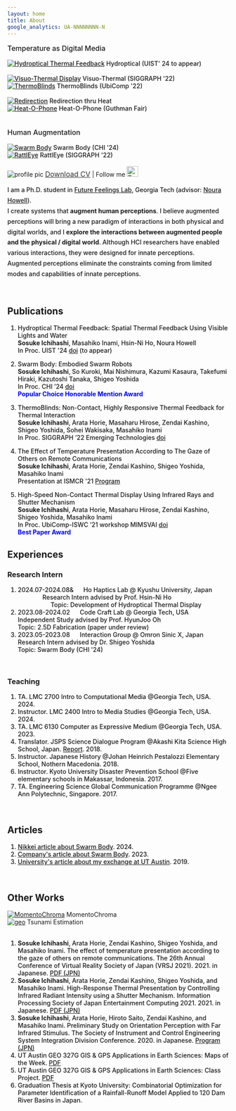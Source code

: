 ```yaml
---
layout: home
title: About
google_analytics: UA-NNNNNNNN-N
---
```



<p style="font-size:16px; font-weight:450">Temperature as Digital Media</p>
<div class="row" style="font-size:14px; font-weight:450">
  <div class="column">
    <a href="https://sosuke-ichihashi.com/hydroptical/"><img src="/assets/images/hydroptical/hydroptical_thumbnail.JPG" alt="Hydroptical Thermal Feedback"></a>
    Hydroptical (UIST' 24 to appear) <br> <br>
    <a href="https://sosuke-ichihashi.com/vtd/"><img src="/assets/images/vtd/vtd_overview.jpg" alt="Visuo-Thermal Display"></a>
    Visuo-Thermal (SIGGRAPH '22)
  </div>
  <div class="column">
    <a href="https://sosuke-ichihashi.com/thermoblinds/"><img src="/assets/images/thermoblinds/thermoblinds_stand.jpg" alt="ThermoBlinds"></a>
    ThermoBlinds (UbiComp '22)<br> <br>
    <a href="https://sosuke-ichihashi.com/redirection/"><img src="/assets/images/redirection/redirection_grid.jpg" alt="Redirection"></a>
    Redirection thru Heat
  </div>
  <div class="column">
    <a href="https://sosuke-ichihashi.com/heatophone/"><img src="/assets/images/heatophone/heatophone_grid.jpg" alt="Heat-O-Phone"></a>
    Heat-O-Phone (Guthman Fair)
  </div>
</div>

<p style="font-size:16px; font-weight:450"><br>Human Augmentation</p>
<div class="row" style="font-size:14px; font-weight:450">
  <div class="column">
    <a href="https://shigeodayo.me/works/swarm_body/"><img src="/assets/images/swarmbody/swarm_body_teaser.jpg" alt="Swarm Body"></a>
    Swarm Body (CHI '24)
  </div>
  <div class="column">
    <a href="https://sosuke-ichihashi.com/rattleye/"><img src="/assets/images/rattleye/rattleye_overview.jpg" alt="RattlEye"></a>
    RattlEye (SIGGRAPH '22)
  </div>
</div>

<!-- <p><br>Other Works</p> -->
<!-- <div class="row">
  <div class="column">
   <a href="https://sosuke-ichihashi.com/momentochroma/"><img src="/assets/images/momentochroma/momentochroma_grid.jpg" alt="MomentoChroma"></a>
    MomentoChroma
  </div>
  <div class="column">
    <a href="https://www.geo.utexas.edu/courses/371c/project/2018F/Ichihashi_GIS_project.pdf"><img src="/assets/images/geo_grid.png" alt="geo"></a>
    Tsunami Estimation
  </div>
</div> -->
<br>

<div class="profile">
  <div class="profImage">
    <img src="assets/images/ichihashi_headshot.jpg" alt="profile pic">
    <a style="font-size: 16px; color: rgba(50, 50, 50, 1.0); text-decoration: underline;" href="/assets/pdfs/Sosuke_Ichihashi_CV_Fall_2024.pdf">Download CV</a>
    | Follow me <a href="https://twitter.com/RefreshSource"><img src="assets/images/Twitter social icons - rounded square - blue.png" alt="Twitter icon" style="width:26px;height:24px;"></a>
  </div>
  <div class="profText">
    <p style="font-size: 14px; font-weight:450;line-height:1.7">
      I am a Ph.D. student in <a style="color:inherit; text-decoration: underline;" href="https://sites.gatech.edu/futurefeelings/team/">Future Feelings Lab</a>, Georgia Tech (advisor: <a style="color: inherit; text-decoration: underline;" href="https://nourahowell.com/">Noura Howell</a>).<br>
      I create systems that <strong>augment human perceptions</strong>. I believe augmented perceptions will bring a new paradigm of interactions in both physical and digital worlds, and I <strong>explore the interactions between augmented people and the physical / digital world</strong>. Although HCI researchers have enabled various interactions, they were designed for innate perceptions. Augmented perceptions eliminate the constraints coming from limited modes and capabilities of innate perceptions.
    </p>
  </div>
</div>
<br>
 
## Publications
<ol style="font-size:14px; font-weight:450">
  <li><p>Hydroptical Thermal Feedback: Spatial Thermal Feedback Using Visible Lights and Water<br>
    <strong>Sosuke Ichihashi</strong>, Masahiko Inami, Hsin-Ni Ho, Noura Howell<br>
    In Proc. UIST '24 <a style="color: inherit; text-decoration: underline;" href="https://doi.org/10.1145/3654777.3676453">doi</a> (to appear)</p>
</li>
  <li><p>Swarm Body: Embodied Swarm Robots<br>
    <strong>Sosuke Ichihashi</strong>, So Kuroki, Mai Nishimura, Kazumi Kasaura, Takefumi Hiraki, Kazutoshi Tanaka, Shigeo Yoshida<br>
    In Proc. CHI ’24 <a style="color: inherit; text-decoration: underline;" href="https://doi.org/10.1145/3613904.3642870">doi</a><br>
    <b style="color:blue;">Popular Choice Honorable Mention Award</b>
  </p>
</li>
<li><p>ThermoBlinds: Non-Contact, Highly Responsive Thermal Feedback for Thermal Interaction<br>
  <strong>Sosuke Ichihashi</strong>, Arata Horie, Masaharu Hirose, Zendai Kashino, Shigeo Yoshida, Sohei Wakisaka, Masahiko Inami<br>
  In Proc. SIGGRAPH ’22 Emerging Technologies <a style="color: inherit; text-decoration: underline;" href="https://doi.org/10.1145/3532721.3535569">doi</a></p>
</li>
<li><p>The Effect of Temperature Presentation According to The Gaze of Others on Remote Communications<br>
  <strong>Sosuke Ichihashi</strong>, Arata Horie, Zendai Kashino, Shigeo Yoshida, Masahiko Inami<br>
  Presentation at ISMCR '21 <a style="color: inherit; text-decoration: underline;" href="https://secureservercdn.net/198.71.233.33/l95.2a1.myftpupload.com/wp-content/uploads/2021/09/ISMCR2021-October-1st-PROGRAM-.pdf">Program</a></p>
</li>
<li><p>High-Speed Non-Contact Thermal Display Using Infrared Rays and Shutter Mechanism<br>
  <strong>Sosuke Ichihashi</strong>, Arata Horie, Masaharu Hirose, Zendai Kashino, Shigeo Yoshida, Masahiko Inami<br>
  In Proc. UbiComp-ISWC ’21 workshop MIMSVAI <a style="color: inherit; text-decoration: underline;" href="https://doi.org/10.1145/3460418.3480160">doi</a><br>
  <b style="color:blue;">Best Paper Award</b></p>
</li>
</ol>

## Experiences
### Research Intern
<ol style="font-size:14px; font-weight:450">
  <li>
    2024.07-2024.08&&nbsp; &nbsp; &nbsp;
    Ho Haptics Lab @ Kyushu University, Japan<br>
    &nbsp; &nbsp; &nbsp;&nbsp; &nbsp; &nbsp;&nbsp; &nbsp; &nbsp;Research Intern advised by Prof. Hsin-Ni Ho<br>
    &nbsp; &nbsp; &nbsp;&nbsp; &nbsp; &nbsp;&nbsp; &nbsp; &nbsp;&nbsp; &nbsp; &nbsp;Topic: Development of Hydroptical Thermal Display
  </li>
  <li>
    2023.08-2024.02&nbsp; &nbsp; &nbsp;
    Code Craft Lab @ Georgia Tech, USA<br>
    Independent Study advised by Prof. HyunJoo Oh<br>
    Topic: 2.5D Fabrication (paper under review)
  </li>
  <li>
    2023.05-2023.08&nbsp; &nbsp; &nbsp;
    Interaction Group @ Omron Sinic X, Japan<br>
    Research Intern advised by Dr. Shigeo Yoshida<br>
    Topic: Swarm Body (CHI '24)
  </li>
</ol>

<br>

### Teaching
<ol style="font-size:14px; font-weight:450">
  <li>
    TA. LMC 2700 Intro to Computational Media 
    @Georgia Tech, USA. 2024.
  </li>
  <li>
    Instructor. LMC 2400 Intro to Media Studies 
    @Georgia Tech, USA. 2024.
  </li>
  <li>
    TA. LMC 6130 Computer as Expressive Medium 
    @Georgia Tech, USA. 2023.
  </li>
  <li>
    Translator. JSPS Science Dialogue Program 
    @Akashi Kita Science High School, Japan. <a style="color: inherit; text-decoration: underline;" href="https://www.jsps.go.jp/j-sdialogue/data/03_past_lectures/201911/f1114_3457.pdf">Report</a>. 2018.
  </li>
  <li>
    Instructor. Japanese History 
    @Johan Heinrich Pestalozzi Elementary School, Nothern Macedonia. 2018.
  </li>
  <li>
    Instructor. Kyoto University Disaster Prevention School 
    @Five elementary schools in Makassar, Indonesia. 2017.
  </li>
  <li>
    TA. Engineering Science Global Communication Programme 
    @Ngee Ann Polytechnic, Singapore. 2017.
  </li>
</ol>

<br>

## Articles
<ol style="font-size:14px; font-weight:450">
  <li>
    <a style="color: inherit; text-decoration: underline;" href="https://xtech.nikkei.com/atcl/nxt/column/18/00001/09593/">Nikkei article about Swarm Body</a>. 2024.
  </li>

  <li>
    <a style="color: inherit; text-decoration: underline;" href="https://medium.com/sinicx/our-paper-which-explores-whether-people-can-perceive-as-if-swarm-robots-were-part-of-their-body-69bc10abfd64">Company's article about Swarm Body</a>. 2023.
  </li>
  
  <li>
    <a style="color: inherit; text-decoration: underline;" href="https://www.s-ge.t.kyoto-u.ac.jp/int/en/campuslife/students/blog/ichihashisan">University's article about my exchange at UT Austin</a>. 2019.
  </li>
</ol>

<br>

## Other Works
<div class="row">
  <div class="column">
   <a href="https://sosuke-ichihashi.com/momentochroma/"><img src="/assets/images/momentochroma/momentochroma_grid.jpg" alt="MomentoChroma"></a>
    MomentoChroma
  </div>
  <div class="column">
    <a href="https://www.geo.utexas.edu/courses/371c/project/2018F/Ichihashi_GIS_project.pdf"><img src="/assets/images/geo_grid.png" alt="geo"></a>
    Tsunami Estimation
  </div>
</div>

<br>
<ol style="font-size:14px; font-weight:450">
  <li><strong>Sosuke Ichihashi</strong>, Arata Horie, Zendai Kashino, Shigeo Yoshida, and Masahiko Inami.
    The effect of temperature presentation according to the gaze of others on remote communications.
    The 26th Annual Conference of Virtual Reality Society of Japan (VRSJ 2021). 2021. in Japanese.
    <a style="color: inherit; text-decoration: underline;" href="http://conference.vrsj.org/ac2021/program/doc/1G-9.pdf">PDF (JPN)</a>
  </li>

  <li><strong>Sosuke Ichihashi</strong>, Arata Horie, Zendai Kashino, Shigeo Yoshida, and Masahiko Inami.
    High-Response Thermal Presentation by Controlling Infrared Radiant Intensity using a Shutter Mechanism.
    Information Processing Society of Japan Entertainment Computing 2021. 2021. in Japanese.
    <a style="color: inherit; text-decoration: underline;" href="https://ipsj.ixsq.nii.ac.jp/ej/?action=repository_action_common_download&item_id=212594&item_no=1&attribute_id=1&file_no=1">PDF (JPN)</a>
  </li>

  <li><strong>Sosuke Ichihashi</strong>, Arata Horie, Hiroto Saito, Zendai Kashino, and Masahiko Inami.
    Preliminary Study on Orientation Perception with Far Infrared Stimulus.
    The Society of Instrument and Control Engineering System Integration Division Conference. 2020. in Japanese.
    <a style="color: inherit; text-decoration: underline;" href="https://www.sice-si.org/conf/si2020/SI2020%E6%9A%AB%E5%AE%9A%E3%83%97%E3%83%AD%E3%82%B0%E3%83%A9%E3%83%A01204r2.pdf">Program (JPN)</a>
  </li>

  <li>UT Austin GEO 327G GIS & GPS Applications in Earth Sciences: Maps of the Week.
    <a style="color: inherit; text-decoration: underline;" href="http://courses.geo.utexas.edu/courses/371c/MOW/2018F/lab1/MOW_Lab_1__Ichihashi_large.htm">PDF</a>
  </li>

  <li>UT Austin GEO 327G GIS & GPS Applications in Earth Sciences: Class Project.
    <a style="color: inherit; text-decoration: underline;" href="https://www.geo.utexas.edu/courses/371c/project/2018F/Ichihashi_GIS_project.pdf">PDF</a>
  </li>

  <li>Graduation Thesis at Kyoto University: Combinatorial Optimization for Parameter Identification of a Rainfall-Runoff Model Applied to 120 Dam River Basins in Japan.</li>
</ol>
